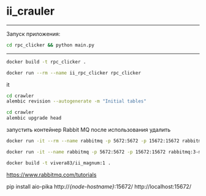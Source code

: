 # ii_crauler
______
Запуск приложения:
```bash
cd rpc_clicker && python main.py
```

---

```bash
docker build -t rpc_clicker .
```

```bash
docker run --rm --name ii_rpc_clicker rpc_clicker       
```

it 


```bash
cd crawler 
alembic revision --autogenerate -m "Initial tables"
```

```bash
cd crawler 
alembic upgrade head
```

запустить контейнер Rabbit MQ после использования удалить 
```bash
docker run -it --rm --name rabbitmq -p 5672:5672 -p 15672:15672 rabbitmq:3-management
```

```bash
docker run -it --name rabbitmq -p 5672:5672 -p 15672:15672 rabbitmq:3-management
```



```bash
docker build -t vivera83/ii_magnum:1 .
```  


https://www.rabbitmq.com/tutorials

pip install aio-pika
http://<i>{node-hostname}</i>:15672/
http://localhost:15672/